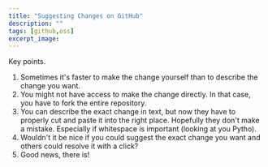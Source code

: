 ```yaml
---
title: "Suggesting Changes on GitHub"
description: ""
tags: [github,oss]
excerpt_image: 
---
```


Key points.

1. Sometimes it's faster to make the change yourself than to describe the change you want.
2. You might not have access to make the change directly. In that case, you have to fork the entire repository.
3. You can describe the exact change in text, but now they have to properly cut and paste it into the right place. Hopefully they don't make a mistake. Especially if whitespace is important (looking at you Pytho).
4. Wouldn't it be nice if you could suggest the exact change you want and others could resolve it with a click?
5. Good news, there is!

